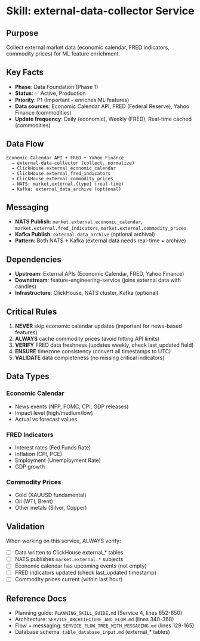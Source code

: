 # Skill: external-data-collector Service

## Purpose
Collect external market data (economic calendar, FRED indicators, commodity prices) for ML feature enrichment.

## Key Facts
- **Phase**: Data Foundation (Phase 1)
- **Status**: ✅ Active, Production
- **Priority**: P1 (Important - enriches ML features)
- **Data sources**: Economic Calendar API, FRED (Federal Reserve), Yahoo Finance (commodities)
- **Update frequency**: Daily (economic), Weekly (FRED), Real-time cached (commodities)

## Data Flow
```
Economic Calendar API + FRED + Yahoo Finance
  → external-data-collector (collect, normalize)
  → ClickHouse.external_economic_calendar
  → ClickHouse.external_fred_indicators
  → ClickHouse.external_commodity_prices
  → NATS: market.external.{type} (real-time)
  → Kafka: external_data_archive (optional)
```

## Messaging
- **NATS Publish**: `market.external.economic_calendar`, `market.external.fred_indicators`, `market.external.commodity_prices`
- **Kafka Publish**: `external_data_archive` (optional archival)
- **Pattern**: Both NATS + Kafka (external data needs real-time + archive)

## Dependencies
- **Upstream**: External APIs (Economic Calendar, FRED, Yahoo Finance)
- **Downstream**: feature-engineering-service (joins external data with candles)
- **Infrastructure**: ClickHouse, NATS cluster, Kafka (optional)

## Critical Rules
1. **NEVER** skip economic calendar updates (important for news-based features)
2. **ALWAYS** cache commodity prices (avoid hitting API limits)
3. **VERIFY** FRED data freshness (updates weekly, check last_updated field)
4. **ENSURE** timezone consistency (convert all timestamps to UTC)
5. **VALIDATE** data completeness (no missing critical indicators)

## Data Types
### Economic Calendar
- News events (NFP, FOMC, CPI, GDP releases)
- Impact level (high/medium/low)
- Actual vs forecast values

### FRED Indicators
- Interest rates (Fed Funds Rate)
- Inflation (CPI, PCE)
- Employment (Unemployment Rate)
- GDP growth

### Commodity Prices
- Gold (XAUUSD fundamental)
- Oil (WTI, Brent)
- Other metals (Silver, Copper)

## Validation
When working on this service, ALWAYS verify:
- [ ] Data written to ClickHouse external_* tables
- [ ] NATS publishes `market.external.*` subjects
- [ ] Economic calendar has upcoming events (not empty)
- [ ] FRED indicators updated (check last_updated timestamp)
- [ ] Commodity prices current (within last hour)

## Reference Docs
- Planning guide: `PLANNING_SKILL_GUIDE.md` (Service 4, lines 652-850)
- Architecture: `SERVICE_ARCHITECTURE_AND_FLOW.md` (lines 340-368)
- Flow + messaging: `SERVICE_FLOW_TREE_WITH_MESSAGING.md` (lines 129-165)
- Database schema: `table_database_input.md` (external_* tables)
